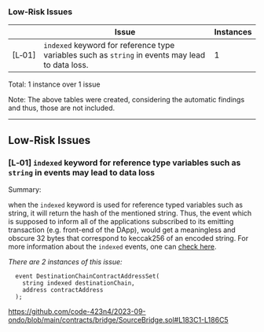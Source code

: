### Low-Risk Issues

|  | Issue | Instances |
| --- | --- | --- |
| [L‑01] | `indexed` keyword for reference type variables such as `string` in events may lead to data loss. | 1 |

Total: 1 instance over 1 issue

Note: The above tables were created, considering the automatic findings and thus, those are not included.

---

## Low-Risk Issues

### [L‑01] **`indexed` keyword for reference type variables such as `string` in events may lead to data loss**

Summary:

when the ```indexed``` keyword is used for reference typed variables such as string, it will return the hash of the mentioned string.
Thus, the event which is supposed to inform all of the applications subscribed to its emitting transaction (e.g. front-end of the DApp), would get a meaningless and obscure 32 bytes that correspond to keccak256 of an encoded string. For more information about the `indexed` events, one can [check here](https://docs.soliditylang.org/en/v0.8.17/abi-spec.html?highlight=indexed#events).

*There are 2 instances of this issue:*

```solidity
  event DestinationChainContractAddressSet(
    string indexed destinationChain,
    address contractAddress
  );
```
https://github.com/code-423n4/2023-09-ondo/blob/main/contracts/bridge/SourceBridge.sol#L183C1-L186C5
